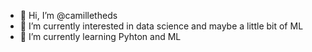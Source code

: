 - 👋 Hi, I’m @camilletheds
- 👀 I’m currently interested in data science and maybe a little bit of ML
- 🌱 I’m currently learning Pyhton and ML
